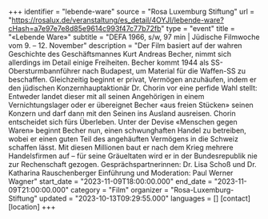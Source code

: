 +++
identifier = "lebende-ware"
source = "Rosa Luxemburg Stiftung"
url = "https://rosalux.de/veranstaltung/es_detail/4OYJI/lebende-ware?cHash=a7e97e7e8d85e9614c993f47c77b72fb"
type = "event"
title = "«Lebende Ware»"
subtitle = "DEFA 1966, s/w, 97 min | Jüdische Filmwoche  vom 9. – 12. November"
description = "Der Film basiert auf der wahren Geschichte des Geschäftsmannes Kurt Andreas Becher, nimmt sich allerdings im Detail einige Freiheiten. Becher kommt 1944 als SS-Obersturmbannführer nach Budapest, um Material für die Waffen-SS zu beschaffen. Gleichzeitig beginnt er privat, Vermögen anzuhäufen, indem er den jüdischen Konzernhauptaktionär Dr. Chorin vor eine perfide Wahl stellt: Entweder landet dieser mit all seinen Angehörigen in einem Vernichtungslager oder er übereignet Becher «aus freien Stücken» seinen Konzern und darf dann mit den Seinen ins Ausland ausreisen. Chorin entscheidet sich fürs Überleben. Unter der Devise «Menschen gegen Waren» beginnt Becher nun, einen schwunghaften Handel zu betreiben, wobei er einen guten Teil des angehäuften Vermögens in die Schweiz schaffen lässt. Mit diesen Millionen baut er nach dem Krieg mehrere Handelsfirmen auf – für seine Gräueltaten wird er in der Bundesrepublik nie zur Rechenschaft gezogen.
Gesprächspartnerinnen: Dr. Lisa Schoß und Dr. Katharina Rauschenberger
Einführung und Moderation: Paul Werner Wagner"
start_date = "2023-11-09T18:00:00.000"
end_date = "2023-11-09T21:00:00.000"
category = "Film"
organizer = "Rosa-Luxemburg-Stiftung"
updated = "2023-10-13T09:29:55.000"
languages = []
[contact]
[location]
+++